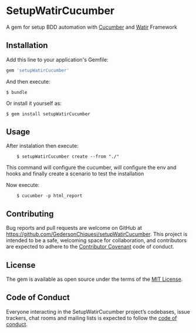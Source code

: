 # SetupWatirCucumber

A gem for setup BDD automation with [Cucumber](https://github.com/cucumber/cucumber) and [Watir](https://github.com/watir/watir) Framework

## Installation

Add this line to your application's Gemfile:

```ruby
gem 'setupWatirCucumber'
```

And then execute:

    $ bundle

Or install it yourself as:

    $ gem install setupWatirCucumber

## Usage

After instalation then execute:

```
    $ setupWatirCucumber create --from "./"
```

This command will configure the cucumber, will configure the env and hooks and finally create a scenario to test the installation

Now execute:

```
    $ cucumber -p html_report
```

## Contributing

Bug reports and pull requests are welcome on GitHub at https://github.com/GedersonChiquesi/setupWatirCucumber. This project is intended to be a safe, welcoming space for collaboration, and contributors are expected to adhere to the [Contributor Covenant](http://contributor-covenant.org) code of conduct.

## License

The gem is available as open source under the terms of the [MIT License](https://opensource.org/licenses/MIT).

## Code of Conduct

Everyone interacting in the SetupWatirCucumber project’s codebases, issue trackers, chat rooms and mailing lists is expected to follow the [code of conduct](https://github.com/GedersonChiquesi/setupWatirCucumber/blob/master/CODE_OF_CONDUCT.md).
